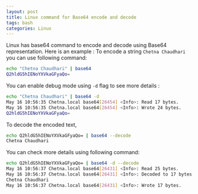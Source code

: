 ```yaml
---
layout: post
title: Linux command for Base64 encode and decode
tags: bash
categories: Linux
---
```

Linux has base64 command to encode and decode using Base64 representation. Here is an example :
To encode a string `Chetna Chaudhari` you can use following command:

```bash
echo "Chetna Chaudhari" | base64
Q2hldG5hIENoYXVkaGFyaQo=
```

You can enable debug mode using `-d` flag to see more details :

```bash
echo "Chetna Chaudhari" | base64 -d
May 16 10:56:35 Chetna.local base64[26454] <Info>: Read 17 bytes.
May 16 10:56:35 Chetna.local base64[26454] <Info>: Wrote 24 bytes.
Q2hldG5hIENoYXVkaGFyaQo=
```

To decode the encoded text,

```bash
echo Q2hldG5hIENoYXVkaGFyaQo= | base64 --decode
Chetna Chaudhari
```

You can check more details using following command:

```bash
echo Q2hldG5hIENoYXVkaGFyaQo= | base64 -d --decode
May 16 10:56:37 Chetna.local base64[26431] <Info>: Read 25 bytes.
May 16 10:56:37 Chetna.local base64[26431] <Info>: Decoded to 17 bytes.
Chetna Chaudhari
May 16 10:56:37 Chetna.local base64[26431] <Info>: Wrote 17 bytes.
```
